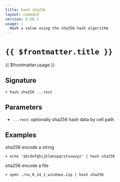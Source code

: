 ```yaml
---
title: hash sha256
layout: command
version: 0.60.1
usage: |
  Hash a value using the sha256 hash algorithm
---
```


# `{{ $frontmatter.title }}`

<div style='white-space: pre-wrap;'>{{ $frontmatter.usage }}</div>

## Signature

```> hash sha256 ...rest```

## Parameters

 -  `...rest`: optionally sha256 hash data by cell path

## Examples

sha256 encode a string
```shell
> echo 'abcdefghijklmnopqrstuvwxyz' | hash sha256
```

sha256 encode a file
```shell
> open ./nu_0_24_1_windows.zip | hash sha256
```

